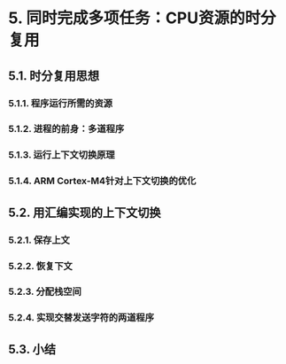 # 5. 同时完成多项任务：CPU资源的时分复用

## 5.1. 时分复用思想
### 5.1.1. 程序运行所需的资源
### 5.1.2. 进程的前身：多道程序
### 5.1.3. 运行上下文切换原理
### 5.1.4. ARM Cortex-M4针对上下文切换的优化

## 5.2. 用汇编实现的上下文切换
### 5.2.1. 保存上文
### 5.2.2. 恢复下文
### 5.2.3. 分配栈空间
### 5.2.4. 实现交替发送字符的两道程序

## 5.3. 小结

